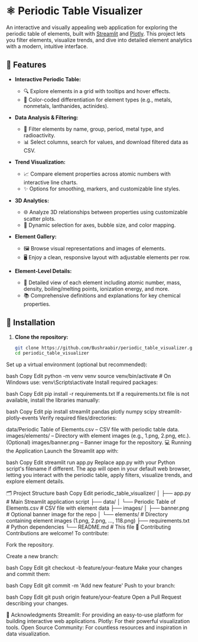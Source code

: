 # ⚛️ Periodic Table Visualizer

An interactive and visually appealing web application for exploring the periodic table of elements, built with [Streamlit](https://streamlit.io/) and [Plotly](https://plotly.com/). This project lets you filter elements, visualize trends, and dive into detailed element analytics with a modern, intuitive interface.

## 🌟 Features

- **Interactive Periodic Table:**  
  - 🔍 Explore elements in a grid with tooltips and hover effects.  
  - 🎨 Color-coded differentiation for element types (e.g., metals, nonmetals, lanthanides, actinides).

- **Data Analysis & Filtering:**  
  - 🔎 Filter elements by name, group, period, metal type, and radioactivity.  
  - 📊 Select columns, search for values, and download filtered data as CSV.

- **Trend Visualization:**  
  - 📈 Compare element properties across atomic numbers with interactive line charts.  
  - ✨ Options for smoothing, markers, and customizable line styles.

- **3D Analytics:**  
  - 🌐 Analyze 3D relationships between properties using customizable scatter plots.  
  - 📏 Dynamic selection for axes, bubble size, and color mapping.

- **Element Gallery:**  
  - 🖼️ Browse visual representations and images of elements.  
  - 🖥️ Enjoy a clean, responsive layout with adjustable elements per row.

- **Element-Level Details:**  
  - 🔬 Detailed view of each element including atomic number, mass, density, boiling/melting points, ionization energy, and more.  
  - 📚 Comprehensive definitions and explanations for key chemical properties.

## 🚀 Installation

1. **Clone the repository:**

   ```bash
   git clone https://github.com/Bushraabir/periodic_table_visualizer.git
   cd periodic_table_visualizer
Set up a virtual environment (optional but recommended):

bash
Copy
Edit
python -m venv venv
source venv/bin/activate  # On Windows use: venv\Scripts\activate
Install required packages:

bash
Copy
Edit
pip install -r requirements.txt
If a requirements.txt file is not available, install the libraries manually:

bash
Copy
Edit
pip install streamlit pandas plotly numpy scipy streamlit-plotly-events
Verify required files/directories:

data/Periodic Table of Elements.csv – CSV file with periodic table data.
images/elements/ – Directory with element images (e.g., 1.png, 2.png, etc.).
(Optional) images/banner.png – Banner image for the repository.
💻 Running the Application
Launch the Streamlit app with:

bash
Copy
Edit
streamlit run app.py
Replace app.py with your Python script's filename if different. The app will open in your default web browser, letting you interact with the periodic table, apply filters, visualize trends, and explore element details.

🗂️ Project Structure
bash
Copy
Edit
periodic_table_visualizer/
│
├── app.py                      # Main Streamlit application script
├── data/
│   └── Periodic Table of Elements.csv   # CSV file with element data
├── images/
│   ├── banner.png              # Optional banner image for the repo
│   └── elements/               # Directory containing element images (1.png, 2.png, ..., 118.png)
├── requirements.txt            # Python dependencies
└── README.md                   # This file
🤝 Contributing
Contributions are welcome! To contribute:

Fork the repository.

Create a new branch:

bash
Copy
Edit
git checkout -b feature/your-feature
Make your changes and commit them:

bash
Copy
Edit
git commit -m 'Add new feature'
Push to your branch:

bash
Copy
Edit
git push origin feature/your-feature
Open a Pull Request describing your changes.

🙏 Acknowledgments
Streamlit: For providing an easy-to-use platform for building interactive web applications.
Plotly: For their powerful visualization tools.
Open Source Community: For countless resources and inspiration in data visualization.
